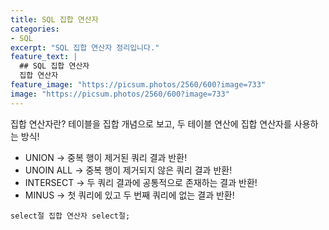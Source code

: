 ```yaml
---
title: SQL 집합 연산자
categories:
- SQL
excerpt: "SQL 집합 연산자 정리입니다."
feature_text: |
  ## SQL 집합 연산자
  집합 연산자
feature_image: "https://picsum.photos/2560/600?image=733"
image: "https://picsum.photos/2560/600?image=733"
---
```

집합 연산자란? 테이블을 집합 개념으로 보고, 두 테이블 연산에 집합 연산자를 사용하는 방식!
+ UNION -> 중복 행이 제거된 쿼리 결과 반환!
+ UNOIN ALL -> 중복 행이 제거되지 않은 쿼리 결과 반환!
+ INTERSECT -> 두 쿼리 결과에 공통적으로 존재하는 결과 반환!
+ MINUS -> 첫 쿼리에 있고 두 번째 쿼리에 없는 결과 반환!

```
select절 집합 연산자 select절;
```

